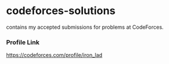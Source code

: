 # codeforces-solutions
contains my accepted submissions for problems at CodeForces.
### Profile Link
https://codeforces.com/profile/iron_lad
